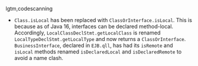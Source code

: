 lgtm,codescanning
* `Class.isLocal` has been replaced with `ClassOrInterface.isLocal`. This is because as of Java 16, interfaces can be declared method-local. Accordingly, `LocalClassDeclStmt.getLocalClass` is renamed `LocalTypeDeclStmt.getLocalType` and  now returns a `ClassOrInterface`. `BusinessInterface`, declared in `EJB.qll`, has had its `isRemote` and `isLocal` methods renamed `isDeclaredLocal` and `isDeclaredRemote` to avoid a name clash.
